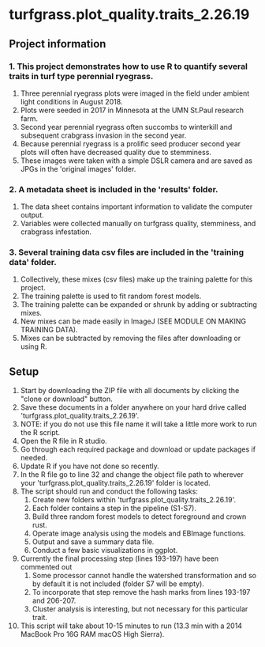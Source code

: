# turfgrass.plot_quality.traits_2.26.19

## Project information
### 1. This project demonstrates how to use R to quantify several traits in turf type perennial ryegrass.  
   1. Three perennial ryegrass plots were imaged in the field under ambient light conditions in August 2018.
   1. Plots were seeded in 2017 in Minnesota at the UMN St.Paul research farm.
   1. Second year perennial ryegrass often succombs to winterkill and subsequent crabgrass invasion in the second year.
   1. Because perennial ryegrass is a prolific seed producer second year plots will often have decreased quality due to stemminess.
   1. These images were taken with a simple DSLR camera and are saved as JPGs in the 'original images' folder.
### 2. A metadata sheet is included in the 'results' folder.  
   1. The data sheet contains important information to validate the computer output.
   1. Variables were collected manually on turfgrass quality, stemminess, and crabgrass infestation.
### 3. Several training data csv files are included in the 'training data' folder.  
   1. Collectively, these mixes (csv files) make up the training palette for this project.
   1. The training palette is used to fit random forest models.
   1. The training palette can be expanded or shrunk by adding or subtracting mixes.
   1. New mixes can be made easily in ImageJ (SEE MODULE ON MAKING TRAINING DATA).
   1. Mixes can be subtracted by removing the files after downloading or using R.


## Setup
1. Start by downloading the ZIP file with all documents by clicking the "clone or download" button.
1. Save these documents in a folder anywhere on your hard drive called 'turfgrass.plot_quality.traits_2.26.19'.
1. NOTE: if you do not use this file name it will take a little more work to run the R script.
1. Open the R file in R studio.
1. Go through each required package and download or update packages if needed.
1. Update R if you have not done so recently.
1. In the R file go to line 32 and change the object file path to wherever your 'turfgrass.plot_quality.traits_2.26.19' folder is located.
1. The script should run and conduct the following tasks:
   1. Create new folders within 'turfgrass.plot_quality.traits_2.26.19'.
   1. Each folder contains a step in the pipeline (S1-S7).
   1. Build three random forest models to detect foreground and crown rust.
   1. Operate image analysis using the models and EBImage functions.
   1. Output and save a summary data file.
   1. Conduct a few basic visualizations in ggplot.
1. Currently the final processing step (lines 193-197) have been commented out
   1. Some processor cannot handle the watershed transformation and so by default it is not included (folder S7 will be empty).
   1. To incorporate that step remove the hash marks from lines 193-197 and 206-207.
   1. Cluster analysis is interesting, but not necessary for this particular trait. 
1. This script will take about 10-15 minutes to run (13.3 min with a 2014 MacBook Pro 16G RAM macOS High Sierra).
